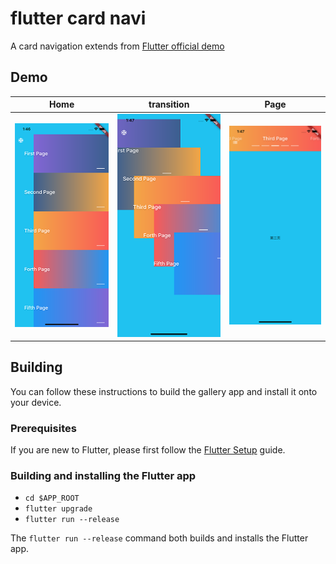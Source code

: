 # flutter card navi

A card navigation extends from [Flutter official demo](https://github.com/flutter/flutter/tree/master/examples/flutter_gallery)

## Demo
| Home | transition | Page |
| --- | ------- | --- |
| ![](./1.png) | ![](./2.png) | ![](./3.png) |

## Building

You can follow these instructions to build the gallery app
and install it onto your device.

### Prerequisites

If you are new to Flutter, please first follow
the [Flutter Setup](https://flutter.io/setup/) guide.

### Building and installing the Flutter app

* `cd $APP_ROOT`
* `flutter upgrade`
* `flutter run --release`

The `flutter run --release` command both builds and installs the Flutter app.
